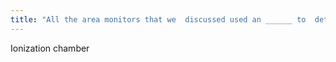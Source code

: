 ```yaml
---
title: "All the area monitors that we  discussed used an ______ to  detect radiation?"
---
```

Ionization chamber

